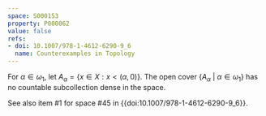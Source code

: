 ```yaml
---
space: S000153
property: P000062
value: false
refs:
- doi: 10.1007/978-1-4612-6290-9_6
  name: Counterexamples in Topology
---
```


For $\alpha \in \omega_1$, let $A_\alpha = \{x\in X: x<(\alpha,0)\}$. The open cover $\{A_\alpha\ |\ \alpha \in \omega_1\}$ has no countable subcollection dense in
the space.

See also item #1 for space #45 in {{doi:10.1007/978-1-4612-6290-9_6}}.
